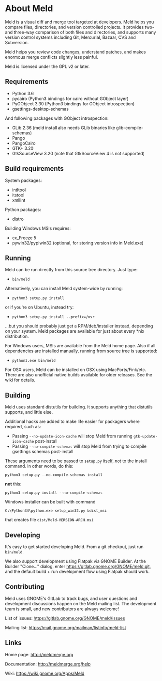 
About Meld
==========

Meld is a visual diff and merge tool targeted at developers. Meld helps you
compare files, directories, and version controlled projects. It provides
two- and three-way comparison of both files and directories, and supports
many version control systems including Git, Mercurial, Bazaar, CVS and Subversion.

Meld helps you review code changes, understand patches, and makes enormous
merge conflicts slightly less painful.

Meld is licensed under the GPL v2 or later.


Requirements
------------

* Python 3.6
* pycairo (Python3 bindings for cairo without GObject layer)
* PyGObject 3.30 (Python3 bindings for GObject introspection)
* gsettings-desktop-schemas

And following packages with GObject introspection:

* GLib 2.36 (meld install also needs GLib binaries like glib-compile-schemas)
* Pango
* PangoCairo
* GTK+ 3.20
* GtkSourceView 3.20 (note that GtkSourceView 4 is not supported)


Build requirements
------------------

System packages:

* intltool
* itstool
* xmllint

Python packages:

* distro

Building Windows MSIs requires:

* cx_Freeze 5
* pywin32/pypiwin32 (optional, for storing version info in Meld.exe)

Running
-------

Meld can be run directly from this source tree directory. Just type:

 * `bin/meld`

Alternatively, you can install Meld system-wide by running:

 * `python3 setup.py install`

or if you're on Ubuntu, instead try:

 * `python3 setup.py install --prefix=/usr`

...but you should probably just get a RPM/deb/installer instead, depending on
your system. Meld packages are available for just about every \*nix
distribution.

For Windows users, MSIs are available from the Meld home page. Also if all
dependencies are installed manually, running from source tree is supported:
 * `python3.exe bin/meld`

For OSX users, Meld can be installed on OSX using MacPorts/Fink/etc. There are
also unofficial native builds available for older releases. See the wiki for
details.


Building
--------

Meld uses standard distutils for building. It supports anything that distutils
supports, and little else.

Additional hacks are added to make life easier for packagers where required,
such as:

* Passing `--no-update-icon-cache` will stop Meld from running
  `gtk-update-icon-cache` post-install
* Passing `--no-compile-schemas` will stop Meld from trying to compile
  gsettings schemas post-install

These arguments need to be passed to `setup.py` itself, *not* to the install
command. In other words, do this:

    python3 setup.py --no-compile-schemas install

**not** this:

    python3 setup.py install --no-compile-schemas

Windows installer can be built with command

    C:\Python34\python.exe setup_win32.py bdist_msi

that creates file `dist/Meld-VERSION-ARCH.msi`


Developing
----------

It's easy to get started developing Meld. From a git checkout, just run
`bin/meld`.

We also support development using Flatpak via GNOME Builder. At the Builder
"Clone..." dialog, enter https://gitlab.gnome.org/GNOME/meld.git, and the
default build + run development flow using Flatpak should work.


Contributing
------------

Meld uses GNOME's GitLab to track bugs, and user questions and development
discussions happen on the Meld mailing list. The development team is small,
and new contributors are always welcome!

List of issues: https://gitlab.gnome.org/GNOME/meld/issues

Mailing list:   https://mail.gnome.org/mailman/listinfo/meld-list



Links
-----

Home page:      http://meldmerge.org

Documentation:  http://meldmerge.org/help

Wiki:           https://wiki.gnome.org/Apps/Meld
